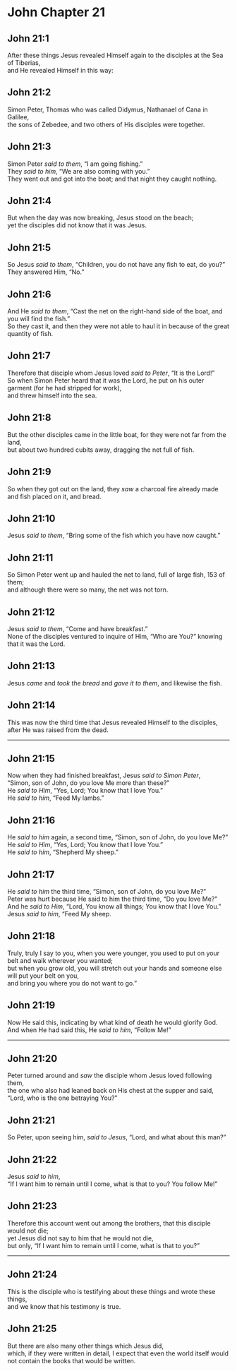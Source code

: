 # John Chapter 21

## John 21:1

After these things Jesus revealed Himself again to the disciples at the Sea of Tiberias,  
and He revealed Himself in this way:

## John 21:2

Simon Peter, Thomas who was called Didymus, Nathanael of Cana in Galilee,  
the sons of Zebedee, and two others of His disciples were together.

## John 21:3

Simon Peter _said to them_, “I am going fishing.”  
They _said to him_, “We are also coming with you.”  
They went out and got into the boat; and that night they caught nothing.

## John 21:4

But when the day was now breaking, Jesus stood on the beach;  
yet the disciples did not know that it was Jesus.

## John 21:5

So Jesus _said to them_, “Children, you do not have any fish to eat, do you?”  
They answered Him, “No.”

## John 21:6

And He _said to them_, “Cast the net on the right-hand side of the boat, and you will find the fish.”  
So they cast it, and then they were not able to haul it in because of the great quantity of fish.

## John 21:7

Therefore that disciple whom Jesus loved _said to Peter_, “It is the Lord!”  
So when Simon Peter heard that it was the Lord, he put on his outer garment (for he had stripped for work),  
and threw himself into the sea.

## John 21:8

But the other disciples came in the little boat, for they were not far from the land,  
but about two hundred cubits away, dragging the net full of fish.

## John 21:9

So when they got out on the land, they _saw_ a charcoal fire already made and fish placed on it, and bread.

## John 21:10

Jesus _said to them_, “Bring some of the fish which you have now caught.”

## John 21:11

So Simon Peter went up and hauled the net to land, full of large fish, 153 of them;  
and although there were so many, the net was not torn.

## John 21:12

Jesus _said to them_, “Come and have breakfast.”  
None of the disciples ventured to inquire of Him, “Who are You?” knowing that it was the Lord.

## John 21:13

Jesus _came_ and _took the bread_ and _gave it to them_, and likewise the fish.

## John 21:14

This was now the third time that Jesus revealed Himself to the disciples, after He was raised from the dead.

---

## John 21:15

Now when they had finished breakfast, Jesus _said to Simon Peter_,  
“Simon, son of John, do you love Me more than these?”  
He _said to Him_, “Yes, Lord; You know that I love You.”  
He _said to him_, “Feed My lambs.”

## John 21:16

He _said to him_ again, a second time, “Simon, son of John, do you love Me?”  
He _said to Him_, “Yes, Lord; You know that I love You.”  
He _said to him_, “Shepherd My sheep.”

## John 21:17

He _said to him_ the third time, “Simon, son of John, do you love Me?”  
Peter was hurt because He said to him the third time, “Do you love Me?”  
And he _said to Him_, “Lord, You know all things; You know that I love You.”  
Jesus _said to him_, “Feed My sheep.

## John 21:18

Truly, truly I say to you, when you were younger, you used to put on your belt and walk wherever you wanted;  
but when you grow old, you will stretch out your hands and someone else will put your belt on you,  
and bring you where you do not want to go.”

## John 21:19

Now He said this, indicating by what kind of death he would glorify God.  
And when He had said this, He _said to him_, “Follow Me!”

---

## John 21:20

Peter turned around and _saw_ the disciple whom Jesus loved following them,  
the one who also had leaned back on His chest at the supper and said, “Lord, who is the one betraying You?”

## John 21:21

So Peter, upon seeing him, _said to Jesus_, “Lord, and what about this man?”

## John 21:22

Jesus _said to him_,  
“If I want him to remain until I come, what is that to you? You follow Me!”

## John 21:23

Therefore this account went out among the brothers, that this disciple would not die;  
yet Jesus did not say to him that he would not die,  
but only, “If I want him to remain until I come, what is that to you?”

---

## John 21:24

This is the disciple who is testifying about these things and wrote these things,  
and we know that his testimony is true.

## John 21:25

But there are also many other things which Jesus did,  
which, if they were written in detail, I expect that even the world itself would not contain the books that would be written.
